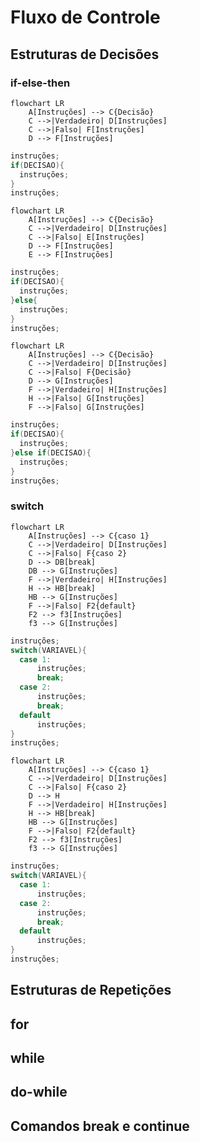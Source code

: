 # Fluxo de Controle


## Estruturas de Decisões

### if-else-then

```mermaid
flowchart LR
    A[Instruções] --> C{Decisão}
    C -->|Verdadeiro| D[Instruções]
    C -->|Falso| F[Instruções]
    D --> F[Instruções]
```

``` java
instruções;
if(DECISAO){
  instruções;
}
instruções;
```

```mermaid
flowchart LR
    A[Instruções] --> C{Decisão}
    C -->|Verdadeiro| D[Instruções]
    C -->|Falso| E[Instruções]
    D --> F[Instruções]
    E --> F[Instruções]
```

``` java
instruções;
if(DECISAO){
  instruções;
}else{
  instruções;
}
instruções;
```


```mermaid
flowchart LR
    A[Instruções] --> C{Decisão}
    C -->|Verdadeiro| D[Instruções]
    C -->|Falso| F{Decisão}
    D --> G[Instruções]
    F -->|Verdadeiro| H[Instruções]
    H -->|Falso| G[Instruções]
    F -->|Falso| G[Instruções]
```

``` java
instruções;
if(DECISAO){
  instruções;
}else if(DECISAO){
  instruções;
}
instruções;
```

### switch

```mermaid
flowchart LR
    A[Instruções] --> C{caso 1}
    C -->|Verdadeiro| D[Instruções]
    C -->|Falso| F{caso 2}
    D --> DB[break]
    DB --> G[Instruções]
    F -->|Verdadeiro| H[Instruções]
    H --> HB[break]
    HB --> G[Instruções]
    F -->|Falso| F2{default}
    F2 --> f3[Instruções]
    f3 --> G[Instruções]
```

``` java
instruções;
switch(VARIAVEL){
  case 1:
      instruções;
      break;
  case 2:
      instruções;
      break;
  default
      instruções;
}
instruções;
```

```mermaid
flowchart LR
    A[Instruções] --> C{caso 1}
    C -->|Verdadeiro| D[Instruções]
    C -->|Falso| F{caso 2}
    D --> H
    F -->|Verdadeiro| H[Instruções]
    H --> HB[break]
    HB --> G[Instruções]
    F -->|Falso| F2{default}
    F2 --> f3[Instruções]
    f3 --> G[Instruções]
```

``` java
instruções;
switch(VARIAVEL){
  case 1:
      instruções;
  case 2:
      instruções;
      break;
  default
      instruções;
}
instruções;
```

## Estruturas de Repetições

## for

## while

## do-while 

## Comandos break e continue
